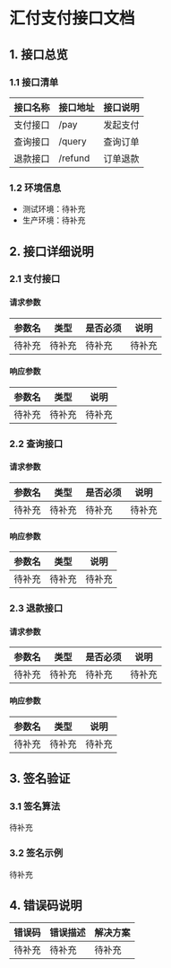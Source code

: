 # 汇付支付接口文档

## 1. 接口总览

### 1.1 接口清单

| 接口名称 | 接口地址 | 接口说明 |
| -------- | -------- | -------- |
| 支付接口 | /pay     | 发起支付 |
| 查询接口 | /query   | 查询订单 |
| 退款接口 | /refund  | 订单退款 |

### 1.2 环境信息

- 测试环境：待补充
- 生产环境：待补充

## 2. 接口详细说明

### 2.1 支付接口

#### 请求参数

| 参数名 | 类型   | 是否必须 | 说明   |
| ------ | ------ | -------- | ------ |
| 待补充 | 待补充 | 待补充   | 待补充 |

#### 响应参数

| 参数名 | 类型   | 说明   |
| ------ | ------ | ------ |
| 待补充 | 待补充 | 待补充 |

### 2.2 查询接口

#### 请求参数

| 参数名 | 类型   | 是否必须 | 说明   |
| ------ | ------ | -------- | ------ |
| 待补充 | 待补充 | 待补充   | 待补充 |

#### 响应参数

| 参数名 | 类型   | 说明   |
| ------ | ------ | ------ |
| 待补充 | 待补充 | 待补充 |

### 2.3 退款接口

#### 请求参数

| 参数名 | 类型   | 是否必须 | 说明   |
| ------ | ------ | -------- | ------ |
| 待补充 | 待补充 | 待补充   | 待补充 |

#### 响应参数

| 参数名 | 类型   | 说明   |
| ------ | ------ | ------ |
| 待补充 | 待补充 | 待补充 |

## 3. 签名验证

### 3.1 签名算法

待补充

### 3.2 签名示例

待补充

## 4. 错误码说明

| 错误码 | 错误描述 | 解决方案 |
| ------ | -------- | -------- |
| 待补充 | 待补充   | 待补充   |

